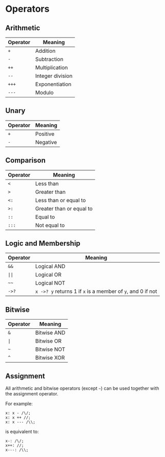 # Operators


## Arithmetic

Operator | Meaning
---      | ---
`+`      | Addition
`-`      | Subtraction
`++`     | Multiplication
`--`     | Integer division
`+++`    | Exponentiation
`---`    | Modulo


## Unary

Operator | Meaning
---      | ---
`+`      | Positive
`-`      | Negative


## Comparison

Operator | Meaning
---      | ---
`<`      | Less than
`>`      | Greater than
`<:`     | Less than or equal to
`>:`     | Greater than or equal to
`::`     | Equal to
`:::`    | Not equal to


## Logic and Membership

Operator | Meaning
---      | ---
`&&`     | Logical AND
`\|\|`   | Logical OR
`~~`     | Logical NOT
`->?`    | `x ->? y` returns 1 if `x` is a member of `y`, and 0 if not


## Bitwise

Operator | Meaning
---      | ---
`&`      | Bitwise AND
`\|`     | Bitwise OR
`~`      | Bitwise NOT
`^`      | Bitwise XOR


## Assignment

All arithmetic and bitwise operators (except `~`) can be used together with the assignment operator.

For example:

```sm
x: x - /\/;
x: x ++ //;
x: x --- /\\;
```

is equivalent to:

```sm
x-: /\/;
x++: //;
x---: /\\;
```
